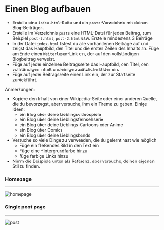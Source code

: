 # Einen Blog aufbauen

- Erstelle eine `index.html`-Seite und ein `posts`-Verzeichnis mit deinen Blog-Beiträgen.
- Erstelle im Verzeichnis `posts` eine HTML-Datei für jeden Beitrag, zum Beispiel `post-1.html`, `post-2.html` usw. Erstelle mindestens 3 Beiträge
- In der Datei `index.html` listest du alle vorhandenen Beiträge auf und zeigst das Hauptbild, den Titel und die ersten Zeilen des Inhalts an. Füge am Ende einen `Weiterlesen`-Link ein, der auf den vollständigen Blogbeitrag verweist.
- Füge auf jeder einzelnen Beitragsseite das Hauptbild, den Titel, den vollständigen Inhalt und einige zusätzliche Bilder ein.
- Füge auf jeder Beitragsseite einen Link ein, der zur Startseite zurückführt.

Anmerkungen:

- Kopiere den Inhalt von einer Wikipedia-Seite oder einer anderen Quelle, die du bevorzugst, aber versuche, ihm ein Theme zu geben. Einige Ideen:
  - ein Blog über deine Lieblingsvideospiele
  - ein Blog über deine Lieblingsfernsehserie
  - ein Blog über deine Lieblings-Cartoons oder Anime
  - ein Blog über Comics
  - ein Blog über deine Lieblingsbands
- Versuche so viele Dinge zu verwenden, die du gelernt hast wie möglich
  - Füge ein fließendes Bild in den Text ein
  - Füge eine Hintergrundfarbe hinzu
  - füge farbige Links hinzu
- Nimm die Beispiele unten als Referenz, aber versuche, deinen eigenen Stil zu finden.

### Homepage

---

![homepage](homepage.png)

### Single post page

---

![post](post.png)
